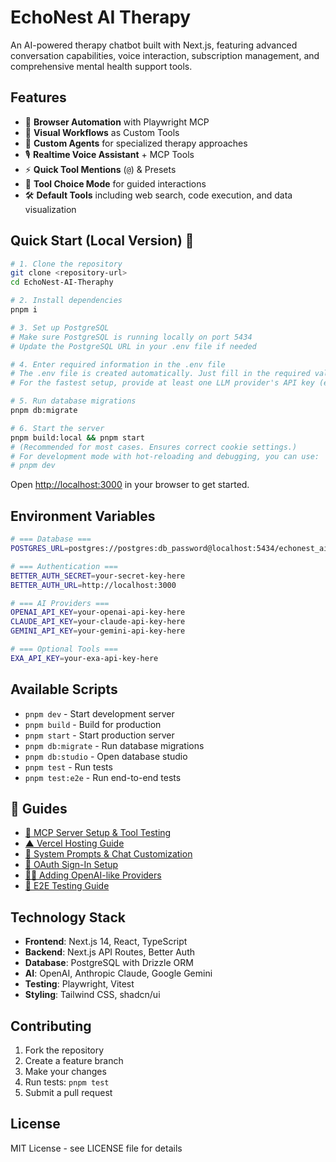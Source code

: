 # EchoNest AI Therapy

An AI-powered therapy chatbot built with Next.js, featuring advanced conversation capabilities, voice interaction, subscription management, and comprehensive mental health support tools.

<!-- Updated for deployment - with subscription system -->

## Features

- 🧩 **Browser Automation** with Playwright MCP
- 🔗 **Visual Workflows** as Custom Tools
- 🤖 **Custom Agents** for specialized therapy approaches
- 🎙️ **Realtime Voice Assistant** + MCP Tools
- ⚡️ **Quick Tool Mentions** (`@`) & Presets
- 🧭 **Tool Choice Mode** for guided interactions
- 🛠️ **Default Tools** including web search, code execution, and data visualization

## Quick Start (Local Version) 🚀

```bash
# 1. Clone the repository
git clone <repository-url>
cd EchoNest-AI-Theraphy

# 2. Install dependencies
pnpm i

# 3. Set up PostgreSQL
# Make sure PostgreSQL is running locally on port 5434
# Update the PostgreSQL URL in your .env file if needed

# 4. Enter required information in the .env file
# The .env file is created automatically. Just fill in the required values.
# For the fastest setup, provide at least one LLM provider's API key (e.g., OPENAI_API_KEY, CLAUDE_API_KEY, GEMINI_API_KEY, etc.) and the PostgreSQL URL you want to use.

# 5. Run database migrations
pnpm db:migrate

# 6. Start the server
pnpm build:local && pnpm start
# (Recommended for most cases. Ensures correct cookie settings.)
# For development mode with hot-reloading and debugging, you can use:
# pnpm dev
```

Open [http://localhost:3000](http://localhost:3000) in your browser to get started.

## Environment Variables

```bash
# === Database ===
POSTGRES_URL=postgres://postgres:db_password@localhost:5434/echonest_ai_therapy_db

# === Authentication ===
BETTER_AUTH_SECRET=your-secret-key-here
BETTER_AUTH_URL=http://localhost:3000

# === AI Providers ===
OPENAI_API_KEY=your-openai-api-key-here
CLAUDE_API_KEY=your-claude-api-key-here
GEMINI_API_KEY=your-gemini-api-key-here

# === Optional Tools ===
EXA_API_KEY=your-exa-api-key-here
```

## Available Scripts

- `pnpm dev` - Start development server
- `pnpm build` - Build for production
- `pnpm start` - Start production server
- `pnpm db:migrate` - Run database migrations
- `pnpm db:studio` - Open database studio
- `pnpm test` - Run tests
- `pnpm test:e2e` - Run end-to-end tests

## 📘 Guides

- [🔌 MCP Server Setup & Tool Testing](./docs/tips-guides/mcp-server-setup-and-tool-testing.md)
- [▲ Vercel Hosting Guide](./docs/tips-guides/vercel.md)
- [🎯 System Prompts & Chat Customization](./docs/tips-guides/system-prompts-and-customization.md)
- [🔐 OAuth Sign-In Setup](./docs/tips-guides/oauth.md)
- [🕵🏿 Adding OpenAI-like Providers](./docs/tips-guides/adding-openAI-like-providers.md)
- [🧪 E2E Testing Guide](./docs/tips-guides/e2e-testing-guide.md)

## Technology Stack

- **Frontend**: Next.js 14, React, TypeScript
- **Backend**: Next.js API Routes, Better Auth
- **Database**: PostgreSQL with Drizzle ORM
- **AI**: OpenAI, Anthropic Claude, Google Gemini
- **Testing**: Playwright, Vitest
- **Styling**: Tailwind CSS, shadcn/ui

## Contributing

1. Fork the repository
2. Create a feature branch
3. Make your changes
4. Run tests: `pnpm test`
5. Submit a pull request

## License

MIT License - see LICENSE file for details
